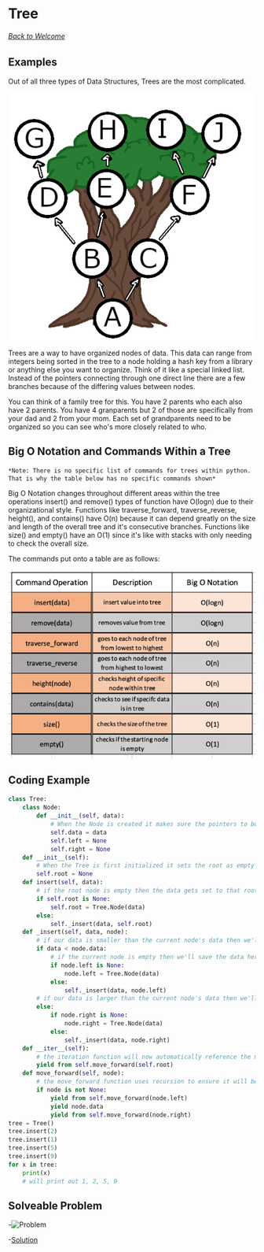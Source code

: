 # **Tree**
###### [Back to Welcome](0-Welcome.md)

## **Examples**
Out of all three types of Data Structures, Trees are the most complicated.

![](images/Tree_512x512.png)

Trees are a way to have organized nodes of data. This data can range from integers being sorted in the tree to a node holding a hash key from a library or anything else you want to organize. Think of it like a special linked list. Instead of the pointers connecting through one direct line there are a few branches because of the differing values between nodes.

You can think of a family tree for this. You have 2 parents who each also have 2 parents. You have 4 granparents but 2 of those are specifically from your dad and 2 from your mom. Each set of grandparents need to be organized so you can see who's more closely related to who.


## **Big O Notation and Commands Within a Tree**
```
*Note: There is no specific list of commands for trees within python. That is why the table below has no specific commands shown*
```

Big O Notation changes throughout different areas within the tree operations
insert() and remove() types of function have O(logn) due to their organizational style. Functions like traverse_forward, traverse_reverse, height(), and contains() have O(n) because it can depend greatly on the size and length of the overall tree and it's consecutive branches. Functions like size() and empty() have an O(1) since it's like with stacks with only needing to check the overall size.

The commands put onto a table are as follows:

![](images/Tree_Commands512x512.png)

## **Coding Example**
```python
class Tree:
    class Node:
        def __init__(self, data):
            # When the Node is created it makes sure the pointers to both left and right areas are empty.
            self.data = data
            self.left = None
            self.right = None
    def __init__(self):
        # When the Tree is first initialized it sets the root as empty so the first point of data will go into 
        self.root = None
    def insert(self, data):
        # if the root node is empty then the data gets set to that root node
        if self.root is None:
            self.root = Tree.Node(data)
        else:
            self._insert(data, self.root)
    def _insert(self, data, node):
        # if our data is smaller than the current node's data then we'll go to the left node
        if data < node.data:
            # if the current node is empty then we'll save the data here, if not we'll move again
            if node.left is None:
                node.left = Tree.Node(data)
            else:
                self._insert(data, node.left)
        # if our data is larger than the current node's data then we'll go to the right node
        else:
            if node.right is None:
                node.right = Tree.Node(data)
            else:
                self._insert(data, node.right)
    def __iter__(self):
        # the iteration function will now automatically reference the move_forward function just below 
        yield from self.move_forward(self.root)
    def move_forward(self, node):
        # the move_forward function uses recursion to ensure it will be referencing which node has what branch off's
        if node is not None:
            yield from self.move_forward(node.left)
            yield node.data
            yield from self.move_forward(node.right)
tree = Tree()
tree.insert(2)
tree.insert(1)
tree.insert(5)
tree.insert(9)
for x in tree:
    print(x)
    # will print out 1, 2, 5, 9
```

## **Solveable Problem**

-![Problem](PythonStuff/)

-[Solution](PythonStuff/03_TreeSolution.py)